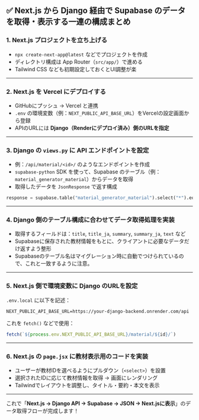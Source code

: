 
## ✅ Next.js から Django 経由で Supabase のデータを取得・表示する一連の構成まとめ

### 1. **Next.js プロジェクトを立ち上げる**

- `npx create-next-app@latest` などでプロジェクトを作成
- ディレクトリ構成は App Router（`src/app/`）で進める
- Tailwind CSS なども初期設定しておくとUI調整が楽

---

### 2. **Next.js を Vercel にデプロイする**

- GitHubにプッシュ → Vercel と連携
- `.env` の環境変数（例：`NEXT_PUBLIC_API_BASE_URL`）をVercelの設定画面から登録
- APIのURLには **Django（Renderにデプロイ済み）側のURLを指定**

---

### 3. **Django の `views.py` に API エンドポイントを設定**

- 例：`/api/material/<id>/` のようなエンドポイントを作成
- `supabase-python` SDK を使って、Supabase のテーブル（例：`material_generator_material`）からデータを取得
- 取得したデータを `JsonResponse` で返す構成

```python
response = supabase.table("material_generator_material").select("*").eq("id", material_id).single().execute()
```

---

### 4. **Django 側のテーブル構成に合わせてデータ取得処理を実装**

- 取得するフィールドは：`title`, `title_ja`, `summary`, `summary_ja`, `text` など
- Supabaseに保存された教材情報をもとに、クライアントに必要なデータだけ返すよう整形
- Supabaseのテーブル名はマイグレーション時に自動でつけられているので、これと一致するように注意。

---

### 5. **Next.js 側で環境変数に Django のURLを設定**

`.env.local` に以下を記述：

```env
NEXT_PUBLIC_API_BASE_URL=https://your-django-backend.onrender.com/api
```

これを `fetch()` などで使用：

```js
fetch(`${process.env.NEXT_PUBLIC_API_BASE_URL}/material/${id}/`)
```

---

### 6. **Next.js の `page.jsx` に教材表示用のコードを実装**

- ユーザーが教材IDを選べるようにプルダウン（`<select>`）を設置
- 選択されたIDに応じて教材情報を取得 → 画面にレンダリング
- Tailwindでレイアウトを調整し、タイトル・要約・本文を表示

---

これで「**Next.js → Django API → Supabase → JSON → Next.jsに表示**」のデータ取得フローが完成します！
